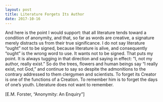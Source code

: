 ```yaml
---
layout: post
title: Literature Forgets Its Author
date: 2017-10-16
---
```


And here is the point I would support: that all literature tends toward a condition of anonymity, and that, so far as words are creative, a signature merely distracts us from their true significance. I do not say literature “ought” not to be signed, because literature is alive, and consequently “ought” is the wrong word to use. It wants not to be signed. That puts my point. It is always tugging in that direction and saying in effect: “I, not my author, really exist.” So do the trees, flowers and human beings say “I really exist, not God,” and continue to say so despite the admonitions to the contrary addressed to them clergymen and scientists. To forget its Creator is one of the functions of a Creation. To remember him is to forget the days of one’s youth. Literature does not want to remember. 

[E.M. Forster, “Anonymity: An Enquiry”]
